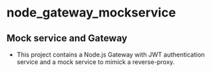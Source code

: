 # node_gateway_mockservice
## Mock service and Gateway
- This project contains a Node.js Gateway with JWT authentication service and a mock service to mimick a reverse-proxy.
